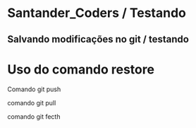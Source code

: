 # Santander_Coders / Testando


## Salvando modificações no git / testando 


# Uso do comando restore 

Comando git push

comando git pull

comando git fecth
